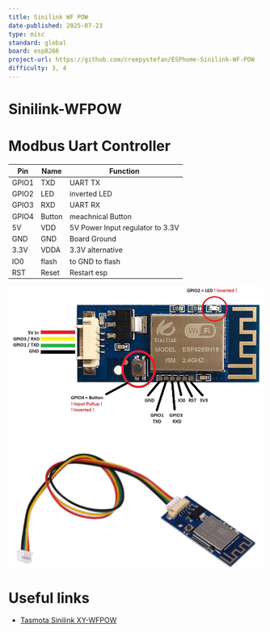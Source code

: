 ```yaml
---
title: Sinilink WF POW
date-published: 2025-07-23
type: misc
standard: global
board: esp8266
project-url: https://github.com/creepystefan/ESPhome-Sinilink-WF-POW
difficulty: 3, 4
---
```

# Sinilink-WFPOW
#  Modbus Uart Controller



| Pin   | Name      | Function
| ----- | --------- | ----------------------------- 
| GPIO1     | TXD       | UART TX                 
| GPIO2     | LED       | inverted LED                  
| GPIO3     | RXD       | UART RX                          
| GPIO4     | Button    | meachnical Button                      
| 5V        | VDD       | 5V Power Input regulator to 3.3V                          
| GND       | GND       | Board Ground
| 3.3V      | VDDA      | 3.3V alternative                      
| IO0       | flash     | to GND to flash
| RST       | Reset     | Restart esp

![entity](picture/sinilink_XY-WFPOW_pinout.jpg "entity")
![entity](picture/cable.png "entity")

# Useful links
*  [Tasmota Sinilink XY-WFPOW](https://templates.blakadder.com/sinilink_XY-WFPOW.html)
  
